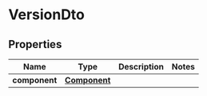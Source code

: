 
# VersionDto

## Properties
Name | Type | Description | Notes
------------ | ------------- | ------------- | -------------
**component** | [**Component**](Component.md) |  | 




